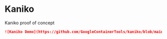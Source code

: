 # Kaniko
Kaniko proof of concept

```markdown
![Kaniko Demo](https://github.com/GoogleContainerTools/kaniko/blob/main/docs/demo.gif)
```
